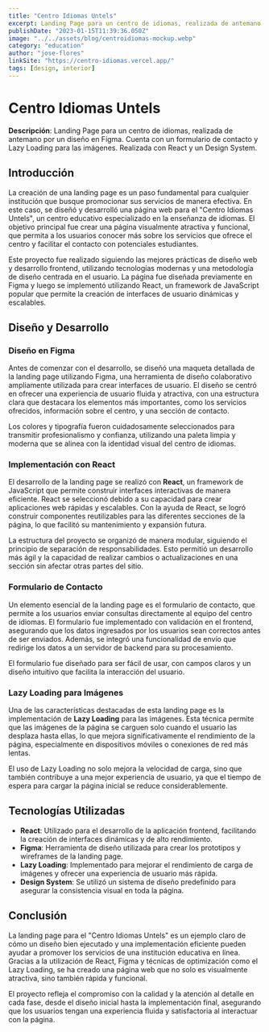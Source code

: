 ```yaml
---
title: "Centro Idiomas Untels"
excerpt: Landing Page para un centro de idiomas, realizada de antemano por un diseño en Figma. Cuenta con un formulario de contacto y Lazy Loading para las imágenes. Realizada con React y un Design System."
publishDate: "2023-01-15T11:39:36.050Z"
image: "../../assets/blog/centroidiomas-mockup.webp"
category: "education"
author: "jose-flores"
linkSite: "https://centro-idiomas.vercel.app/"
tags: [design, interior]
---
```


# Centro Idiomas Untels

**Descripción**: Landing Page para un centro de idiomas, realizada de antemano por un diseño en Figma. Cuenta con un formulario de contacto y Lazy Loading para las imágenes. Realizada con React y un Design System.

## Introducción

La creación de una landing page es un paso fundamental para cualquier institución que busque promocionar sus servicios de manera efectiva. En este caso, se diseñó y desarrolló una página web para el "Centro Idiomas Untels", un centro educativo especializado en la enseñanza de idiomas. El objetivo principal fue crear una página visualmente atractiva y funcional, que permita a los usuarios conocer más sobre los servicios que ofrece el centro y facilitar el contacto con potenciales estudiantes.

Este proyecto fue realizado siguiendo las mejores prácticas de diseño web y desarrollo frontend, utilizando tecnologías modernas y una metodología de diseño centrada en el usuario. La página fue diseñada previamente en Figma y luego se implementó utilizando React, un framework de JavaScript popular que permite la creación de interfaces de usuario dinámicas y escalables.

## Diseño y Desarrollo

### Diseño en Figma

Antes de comenzar con el desarrollo, se diseñó una maqueta detallada de la landing page utilizando Figma, una herramienta de diseño colaborativo ampliamente utilizada para crear interfaces de usuario. El diseño se centró en ofrecer una experiencia de usuario fluida y atractiva, con una estructura clara que destacara los elementos más importantes, como los servicios ofrecidos, información sobre el centro, y una sección de contacto.

Los colores y tipografía fueron cuidadosamente seleccionados para transmitir profesionalismo y confianza, utilizando una paleta limpia y moderna que se alinea con la identidad visual del centro de idiomas.

### Implementación con React

El desarrollo de la landing page se realizó con **React**, un framework de JavaScript que permite construir interfaces interactivas de manera eficiente. React se seleccionó debido a su capacidad para crear aplicaciones web rápidas y escalables. Con la ayuda de React, se logró construir componentes reutilizables para las diferentes secciones de la página, lo que facilitó su mantenimiento y expansión futura.

La estructura del proyecto se organizó de manera modular, siguiendo el principio de separación de responsabilidades. Esto permitió un desarrollo más ágil y la capacidad de realizar cambios o actualizaciones en una sección sin afectar otras partes del sitio.

### Formulario de Contacto

Un elemento esencial de la landing page es el formulario de contacto, que permite a los usuarios enviar consultas directamente al equipo del centro de idiomas. El formulario fue implementado con validación en el frontend, asegurando que los datos ingresados por los usuarios sean correctos antes de ser enviados. Además, se integró una funcionalidad de envío que redirige los datos a un servidor de backend para su procesamiento.

El formulario fue diseñado para ser fácil de usar, con campos claros y un diseño intuitivo que facilita la interacción del usuario.

### Lazy Loading para Imágenes

Una de las características destacadas de esta landing page es la implementación de **Lazy Loading** para las imágenes. Esta técnica permite que las imágenes de la página se carguen solo cuando el usuario las desplaza hasta ellas, lo que mejora significativamente el rendimiento de la página, especialmente en dispositivos móviles o conexiones de red más lentas.

El uso de Lazy Loading no solo mejora la velocidad de carga, sino que también contribuye a una mejor experiencia de usuario, ya que el tiempo de espera para cargar la página inicial se reduce considerablemente.

## Tecnologías Utilizadas

- **React**: Utilizado para el desarrollo de la aplicación frontend, facilitando la creación de interfaces dinámicas y de alto rendimiento.
- **Figma**: Herramienta de diseño utilizada para crear los prototipos y wireframes de la landing page.
- **Lazy Loading**: Implementado para mejorar el rendimiento de carga de imágenes y ofrecer una experiencia de usuario más rápida.
- **Design System**: Se utilizó un sistema de diseño predefinido para asegurar la consistencia visual en toda la página.

## Conclusión

La landing page para el "Centro Idiomas Untels" es un ejemplo claro de cómo un diseño bien ejecutado y una implementación eficiente pueden ayudar a promover los servicios de una institución educativa en línea. Gracias a la utilización de React, Figma y técnicas de optimización como el Lazy Loading, se ha creado una página web que no solo es visualmente atractiva, sino también rápida y funcional.

El proyecto refleja el compromiso con la calidad y la atención al detalle en cada fase, desde el diseño inicial hasta la implementación final, asegurando que los usuarios tengan una experiencia fluida y satisfactoria al interactuar con la página.
